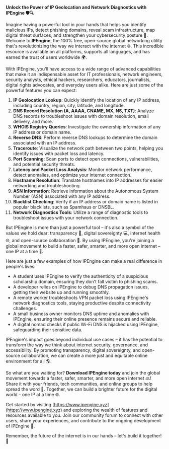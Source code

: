 **Unlock the Power of IP Geolocation and Network Diagnostics with IPEngine 🛡️🔍**

Imagine having a powerful tool in your hands that helps you identify malicious IPs, detect phishing domains, reveal scam infrastructure, map digital threat surfaces, and strengthen your cybersecurity posture 🔐. Welcome to **IPEngine**, the 100% free, open-source global networking utility that's revolutionizing the way we interact with the internet 🌐. This incredible resource is available on all platforms, supports all languages, and has earned the trust of users worldwide 🌍.

With IPEngine, you'll have access to a wide range of advanced capabilities that make it an indispensable asset for IT professionals, network engineers, security analysts, ethical hackers, researchers, educators, journalists, digital rights advocates, and everyday users alike. Here are just some of the powerful features you can expect:

1.  **IP Geolocation Lookup**: Quickly identify the location of any IP address, including country, region, city, latitude, and longitude.
2.  **DNS Record Resolution (A, AAAA, CNAME, MX, NS, TXT)**: Analyze DNS records to troubleshoot issues with domain resolution, email delivery, and more.
3.  **WHOIS Registry Queries**: Investigate the ownership information of any IP address or domain name.
4.  **Reverse DNS**: Perform reverse DNS lookups to determine the domain associated with an IP address.
5.  **Traceroute**: Visualize the network path between two points, helping you identify issues with packet loss and latency.
6.  **Port Scanning**: Scan ports to detect open connections, vulnerabilities, and potential security threats.
7.  **Latency and Packet Loss Analysis**: Monitor network performance, detect anomalies, and optimize your internet connection.
8.  **Hostname Resolution**: Translate hostnames into IP addresses for easier networking and troubleshooting.
9.  **ASN Information**: Retrieve information about the Autonomous System Number (ASN) associated with any IP address.
10. **Blacklist Checking**: Verify if an IP address or domain name is listed in popular blacklists, such as Spamhaus or DNSBL.
11. **Network Diagnostics Tools**: Utilize a range of diagnostic tools to troubleshoot issues with your network connection.

But IPEngine is more than just a powerful tool – it's also a symbol of the values we hold dear: transparency 🌟, digital sovereignty 💻, internet health 🌐, and open-source collaboration 🤝. By using IPEngine, you're joining a global movement to build a faster, safer, smarter, and more open internet – one IP at a time 🚀.

Here are just a few examples of how IPEngine can make a real difference in people's lives:

*   A student uses IPEngine to verify the authenticity of a suspicious scholarship domain, ensuring they don't fall victim to phishing scams.
*   A developer relies on IPEngine to debug DNS propagation issues, getting their website up and running smoothly.
*   A remote worker troubleshoots VPN packet loss using IPEngine's network diagnostics tools, staying productive despite connectivity challenges.
*   A small business owner monitors DNS uptime and anomalies with IPEngine, ensuring their online presence remains secure and reliable.
*   A digital nomad checks if public Wi-Fi DNS is hijacked using IPEngine, safeguarding their sensitive data.

IPEngine's impact goes beyond individual use cases – it has the potential to transform the way we think about internet security, governance, and accessibility. By promoting transparency, digital sovereignty, and open-source collaboration, we can create a more just and equitable online environment for all 🌎.

So what are you waiting for? **Download IPEngine today** and join the global movement towards a faster, safer, smarter, and more open internet 🔜! Share it with your friends, tech communities, and online groups to help spread the word 🤝. Together, we can build a brighter future for the digital world – one IP at a time 🌐.

Get started by visiting [https://www.ipengine.xyz](https://www.ipengine.xyz) and exploring the wealth of features and resources available to you. Join our community forum to connect with other users, share your experiences, and contribute to the ongoing development of IPEngine 🔗.

Remember, the future of the internet is in our hands – let's build it together! 🌟